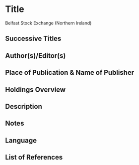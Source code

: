 # Title
Belfast Stock Exchange (Northern Ireland)

## Successive Titles

## Author(s)/Editor(s)

## Place of Publication & Name of Publisher

## Holdings Overview

## Description

## Notes

## Language

## List of References
